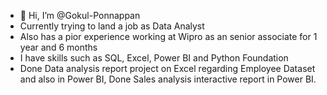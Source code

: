 - 👋 Hi, I’m @Gokul-Ponnappan
-    Currently trying to land a job as Data Analyst
-    Also has a pior experience working at Wipro as an senior associate for 1 year and 6 months
-    I have skills such as SQL, Excel, Power BI and Python Foundation 
-    Done Data analysis report project on Excel regarding Employee Dataset and also in Power BI, Done Sales analysis interactive report in Power BI.

<!---
Gokul-Ponnappan/Gokul-Ponnappan is a ✨ special ✨ repository because its `README.md` (this file) appears on your GitHub profile.
You can click the Preview link to take a look at your changes.
--->
